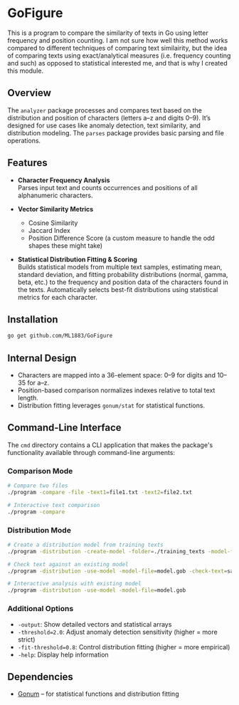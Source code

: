 # GoFigure
  This is a program to compare the similarity of texts in Go using letter frequency and position counting. I am not sure how well this method works compared to different techniques of comparing text similairity, but the idea of comparing texts using exact/analytical measures (i.e. frequency counting and such) as opposed to statistical interested me, and that is why I created this module.

## Overview

The `analyzer` package processes and compares text based on the distribution and position of characters (letters a–z and digits 0–9). It’s designed for use cases like anomaly detection, text similarity, and distribution modeling. The `parses` package provides basic parsing and file operations.

## Features

- **Character Frequency Analysis**  
  Parses input text and counts occurrences and positions of all alphanumeric characters.

- **Vector Similarity Metrics**
  - Cosine Similarity
  - Jaccard Index
  - Position Difference Score (a custom measure to handle the odd shapes these might take)

- **Statistical Distribution Fitting & Scoring**  
  Builds statistical models from multiple text samples, estimating mean, standard deviation, and fitting probability distributions (normal, gamma, beta, etc.) to the frequency and position data of the characters found in the texts. Automatically selects best-fit distributions using statistical metrics for each character.

## Installation

```bash
go get github.com/ML1883/GoFigure
```

## Internal Design

- Characters are mapped into a 36-element space: 0–9 for digits and 10–35 for a–z.
- Position-based comparison normalizes indexes relative to total text length.
- Distribution fitting leverages `gonum/stat` for statistical functions.

## Command-Line Interface

The `cmd` directory contains a CLI application that makes the package's functionality available through command-line arguments:

### Comparison Mode

```bash
# Compare two files
./program -compare -file -text1=file1.txt -text2=file2.txt

# Interactive text comparison
./program -compare
```

### Distribution Mode

```bash
# Create a distribution model from training texts
./program -distribution -create-model -folder=./training_texts -model-file=model.gob

# Check text against an existing model
./program -distribution -use-model -model-file=model.gob -check-text=sample.txt

# Interactive analysis with existing model
./program -distribution -use-model -model-file=model.gob
```

### Additional Options

- `-output`: Show detailed vectors and statistical arrays
- `-threshold=2.0`: Adjust anomaly detection sensitivity (higher = more strict)
- `-fit-threshold=0.8`: Control distribution fitting (higher = more empirical)
- `-help`: Display help information

## Dependencies

- [Gonum](https://github.com/gonum/gonum) – for statistical functions and distribution fitting